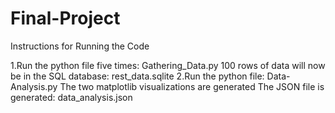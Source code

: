 # Final-Project

Instructions for Running the Code

 1.Run the python file five times: Gathering_Data.py
    100 rows of data will now be in the SQL database: rest_data.sqlite
 2.Run the python file: Data-Analysis.py
    The two matplotlib visualizations are generated
    The JSON file is generated: data_analysis.json
